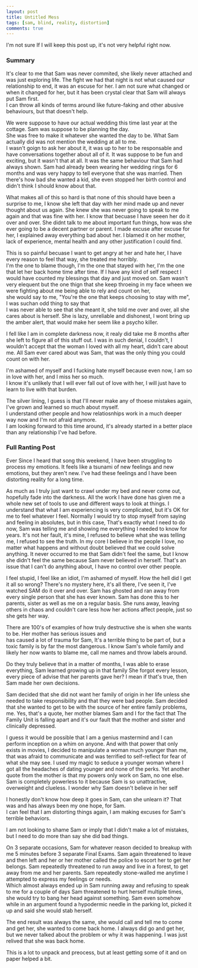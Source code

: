 ```yaml
---
layout: post
title: Untitled Mess
tags: [sam, blind, reality, distortion]
comments: true
---
```


I'm not sure If I will keep this post up, it's not very helpful right now.

### Summary

It's clear to me that Sam was never commited, she likely never attached and was just exploring life.
The fight we had that night is not what caused our relationship to end, it was an escuse for her.
I am not sure what changed or when it changed for her, but it has been crystal clear that Sam will always put Sam first.  
I can throw all kinds of terms around like future-faking and other abusive behaviours, but that doesn't help.

We were suppose to have our actual wedding this time last year at the cottage. Sam was suppose to be planning the day.  
She was free to make it whatever she wanted the day to be. What Sam actually did was not mention the wedding at all to me.  
I wasn't goign to ask her about it, it was up to her to be responsable and have conversations together about all of it.
It was suppose to be fun and exciting, but it wasn't that at all. It was the same behaviour that Sam had always shown.
Sam had already been wearing her wedding rings for 6 months and was very happy to tell everyone that she was married.
Then there's how bad she wanted a kid,  she even stopped her birth control and didn't think I should know about that.

What makes all of this so hard is that none of this should have been a surprise to me, I know she left that day with her mind made up and never thought about us again. She knew she was never going to speak to me again and that was fine with her. I know that becuase I have seeen her do it over and over. She didnt talk to me about important fun things, how was she ever going to be a decent partner or parent. I made excuse after excuse for her, I explained away everything bad about her. I blamed it on her mother, lack of experience, mental health and any other justification I could find.

This is so painful becuase I want to get angry at her and hate her, I have every reason to feel that way, she treated me horribly.  
I'm the one to blame though, I'm the one that stayed with her, I'm the one that let her back home time after time. If I have any kind of self respect I would have counted my blessings that day and just moved on. Sam wasn't very elequent but the one thign that she keep throeing in my face wheen we were fighting about me being able to rely and count on her,  
she would say to me, "You're the one that keeps choosing to stay with me", I was suchan odd thing to say that  
I was never able to see that she meant it, she told me over and over, all she cares about is herself.
She is lazy, unreliable and dishonest, I wont bring up the amber alert, that would make her seem like a psycho killer.

I fell like I am in complete darkness now, it realy did take me 8 months after she left to figure all of this stuff out.
I was in such denial, I couldn't, I wouldn't accept that the woman I loved with all my heart, didn't care about me.
All Sam ever cared about was Sam, that was the only thing you could count on with her.

I'm ashamed of myself and I fucking hate myself because even now, I am so in love with her, and I miss her so much.  
I know it's unlikely that I will ever fall out of love with her, I will just have to learn to live with that burden.

The silver lining, I guess is that I'll never make any of thoese mistakes again, I've grown and learned so much about myself.  
I understand other people and how relatiosnhips work in a much deeper way now and I'm not afraid anymore.  
I am looking forward to this time around, it's already started in a better place than any relationship I've had before.

### Full Ranting Post

Ever Since I heard that song this weekend, I have been struggling to process my emotions.
It feels like a tsunami of new feelings and new emotions, but they aren't new.
I've had these feelings and I have been distorting reality for a long time.

As much as I truly just want to crawl under my bed and never come out, hopefully fade into the darkness.
All the work I have done has given me a whole new set of tools to use and different ways to look at things.
I understand that what I am experiencing is very complicated, but it's OK for me to feel whatever I feel.
Normally I would try to stop myself from saying and feeling in absolutes, but in this case,
That's exactly what I need to do now, Sam was telling me and showing me everything I needed to know for years.
It's not her fault, it's mine, I refused to believe what she was telling me, I refused to see the truth.
In my core I believe in the people I love, no matter what happens and without doubt believed that we could solve anything.
It never occurred to me that Sam didn't feel the same, but I know she didn't feel the same because Sam never believed in herself.
That's an issue that I can't do anything about, I have no control over other people.

I feel stupid, I feel like an idiot, I'm ashamed of myself. How the hell did I get it all so wrong?
There's no mystery here, it's all there, I've seen it, I've watched SAM do it over and over.
Sam has ghosted and ran away from every single person that she has ever known.
Sam has done this to her parents, sister as well as me on a regular basis.
She runs away, leaving others in chaos and couldn't care less how her actions affect people, just so she gets her way.  

There are 100's of examples of how truly destructive she is when she wants to be. Her mother has serious issues and  
has caused a lot of trauma for Sam, It's a terrible thing to be part of,  but a toxic family is by far the most dangerous.
I know Sam's whole family and likely her now wants to blame me, call me names and throw labels around.  

Do they truly believe that in a matter of months, I was able to erase everything, Sam learned growing up in that family
She forgot every lesson, every piece of advise that her parents gave her? I mean if that's true, then Sam made her own decisions.

Sam decided that she did not want her family of origin in her life unless she needed to take responsibility and that they were bad people. Sam decided that she wanted to get to be with the source of her entire family problems, me.
Yes, that's a quote, her mother blames Sam and I for the fact that The Family Unit is falling apart and it's our fault that
the mother and sister and clinically depressed.

I guess it would be possible that I am a genius mastermind and I can perform inception on a whim on anyone.
And with that power that only exists in movies, I decided to manipulate a woman much younger than me,
that was afraid to communicate and was terrified to self-reflect for fear of what she may see.
I used my magic to seduce a younger woman where I got all the headaches of dating younger and none of the perks.
Yet another quote from the mother is that my powers only work on Sam, no one else. Sam is completely powerless to it
because Sam is so unattractive, overweight and clueless. I wonder why Sam doesn't believe in her self

I honestly don't know how deep it goes in Sam, can she unlearn it? That was and has always been my one hope, for Sam.  
I can feel that I am distorting things again, I am making excuses for Sam's terrible behaviors.

I am not looking to shame Sam or imply that I didn't make a lot of mistakes, but I need to do more than say she did bad things.

On 3 separate occasions, Sam for whatever reason decided to breakup with me 5 minutes before 3 separate Final Exams.
Sam again threatened to leave and then left and her or her mother called the police to escort her to get her belongs.
Sam repeatedly threatened to run away and live in a forest, to get away from me and her parents.
Sam repeatedly stone-walled me anytime I attempted to express my feelings or needs.  
Which almost always ended up in Sam running away and refusing to speak to me for a couple of days
Sam threatened to hurt herself multiple times, she would try to bang her head against something.
Sam even somehow while in an argument found a hypodermic needle in the parking lot, picked it up and said she would stab herself.

The end result was always the same, she would call and tell me to come and get her, she wanted to come back home.
I always did go and get her, but we never talked about the problem or why it was happening. I was just relived that she was back home.
  
This is a lot to unpack and preocess, but at least getting some of it and on paper helped a bit.

